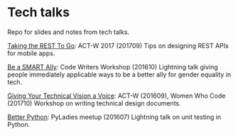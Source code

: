 # Tech talks

Repo for slides and notes from tech talks. 

[Taking the REST To Go](taking-the-rest-to-go/taking_the_rest_to_go.pdf): ACT-W 2017 (201709)
Tips on designing REST APIs for mobile apps.

[Be a SMART Ally](be-a-smart-ally/be_a_smart_ally.pdf): Code Writers Workshop (201610)
Lightning talk giving people immediately applicable ways to be a better ally for gender equality in tech.

[Giving Your Technical Vision a Voice](giving-your-technical-vision-a-voice/giving_your_technical_vision_a_voice.pdf): ACT-W (201609), Women Who Code (201710)
Workshop on writing technical design documents.

[Better Python](better-python/README.md): PyLadies meetup (201607)
Lightning talk on unit testing in Python.

